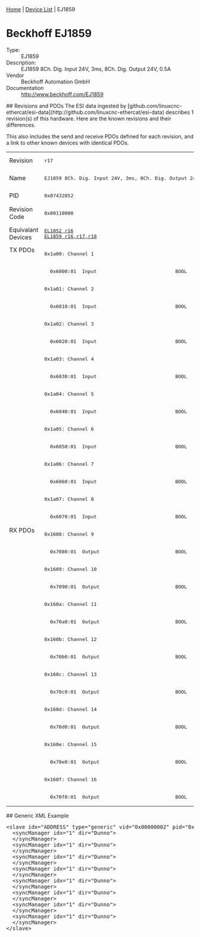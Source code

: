 <div class="nav"><a href="/esi-data">Home</a> | <a href="/esi-data/devices">Device List</a> | EJ1859</div>

#  Beckhoff EJ1859

<dl>
  <dt>Type:</dt><dd>EJ1859</dd>
  <dt>Description:</dt><dd>EJ1859 8Ch. Dig. Input 24V, 3ms, 8Ch. Dig. Output 24V, 0.5A</dd>
  <dt>Vendor</dt><dd>Beckhoff Automation GmbH</dd>
  <dt>Documentation</dt><dd><a href="http://www.beckhoff.com/EJ1859">http://www.beckhoff.com/EJ1859</a></dd>
</dl>
## Revisions and PDOs
The ESI data ingested by [github.com/linuxcnc-ethercat/esi-data](http://github.com/linuxcnc-ethercat/esi-data) describes 1 revision(s) of this hardware.  Here are the known revisions and their differences.

This also includes the send and receive PDOs defined for each revision, and a link to other known devices with identical PDOs.

<table>
<tr >
<td class="first">Revision</td>
<td ><pre>r17</pre></td>
</tr>
<tr >
<td class="first">Name</td>
<td ><pre>EJ1859 8Ch. Dig. Input 24V, 3ms, 8Ch. Dig. Output 24V, 0.5A</pre></td>
</tr>
<tr >
<td class="first">PID</td>
<td ><pre>0x07432852</pre></td>
</tr>
<tr >
<td class="first">Revision Code</td>
<td ><pre>0x00110000</pre></td>
</tr>
<tr >
<td class="first">Equivalant Devices</td>
<td ><pre><a href="EL1852">EL1852 r16</a><br/><a href="EL1859">EL1859 r16,r17,r18</a></pre></td>
</tr>
<tr class="txpdo pdosection">
<td class="first" rowspan=16 valign=top>TX PDOs</td>
<td><pre>0x1a00: Channel 1</pre></td>
<td></td>
</tr>
<tr class="txpdo">
<td ><pre>  0x6000:01  Input                           BOOL</pre></td>
</tr>
<tr class="txpdo pdosection">
<td ><pre>0x1a01: Channel 2</pre></td>
</tr>
<tr class="txpdo">
<td ><pre>  0x6010:01  Input                           BOOL</pre></td>
</tr>
<tr class="txpdo pdosection">
<td ><pre>0x1a02: Channel 3</pre></td>
</tr>
<tr class="txpdo">
<td ><pre>  0x6020:01  Input                           BOOL</pre></td>
</tr>
<tr class="txpdo pdosection">
<td ><pre>0x1a03: Channel 4</pre></td>
</tr>
<tr class="txpdo">
<td ><pre>  0x6030:01  Input                           BOOL</pre></td>
</tr>
<tr class="txpdo pdosection">
<td ><pre>0x1a04: Channel 5</pre></td>
</tr>
<tr class="txpdo">
<td ><pre>  0x6040:01  Input                           BOOL</pre></td>
</tr>
<tr class="txpdo pdosection">
<td ><pre>0x1a05: Channel 6</pre></td>
</tr>
<tr class="txpdo">
<td ><pre>  0x6050:01  Input                           BOOL</pre></td>
</tr>
<tr class="txpdo pdosection">
<td ><pre>0x1a06: Channel 7</pre></td>
</tr>
<tr class="txpdo">
<td ><pre>  0x6060:01  Input                           BOOL</pre></td>
</tr>
<tr class="txpdo pdosection">
<td ><pre>0x1a07: Channel 8</pre></td>
</tr>
<tr class="txpdo">
<td ><pre>  0x6070:01  Input                           BOOL</pre></td>
</tr>
<tr class="rxpdo pdosection">
<td class="first" rowspan=16 valign=top>RX PDOs</td>
<td><pre>0x1608: Channel 9</pre></td>
<td></td>
</tr>
<tr class="rxpdo">
<td ><pre>  0x7080:01  Output                          BOOL</pre></td>
</tr>
<tr class="rxpdo pdosection">
<td ><pre>0x1609: Channel 10</pre></td>
</tr>
<tr class="rxpdo">
<td ><pre>  0x7090:01  Output                          BOOL</pre></td>
</tr>
<tr class="rxpdo pdosection">
<td ><pre>0x160a: Channel 11</pre></td>
</tr>
<tr class="rxpdo">
<td ><pre>  0x70a0:01  Output                          BOOL</pre></td>
</tr>
<tr class="rxpdo pdosection">
<td ><pre>0x160b: Channel 12</pre></td>
</tr>
<tr class="rxpdo">
<td ><pre>  0x70b0:01  Output                          BOOL</pre></td>
</tr>
<tr class="rxpdo pdosection">
<td ><pre>0x160c: Channel 13</pre></td>
</tr>
<tr class="rxpdo">
<td ><pre>  0x70c0:01  Output                          BOOL</pre></td>
</tr>
<tr class="rxpdo pdosection">
<td ><pre>0x160d: Channel 14</pre></td>
</tr>
<tr class="rxpdo">
<td ><pre>  0x70d0:01  Output                          BOOL</pre></td>
</tr>
<tr class="rxpdo pdosection">
<td ><pre>0x160e: Channel 15</pre></td>
</tr>
<tr class="rxpdo">
<td ><pre>  0x70e0:01  Output                          BOOL</pre></td>
</tr>
<tr class="rxpdo pdosection">
<td ><pre>0x160f: Channel 16</pre></td>
</tr>
<tr class="rxpdo">
<td ><pre>  0x70f0:01  Output                          BOOL</pre></td>
</tr>
</table>
## Generic XML Example
<pre class="xml">
&lt;slave idx="ADDRESS" type="generic" vid="0x00000002" pid="0x07432852" configPdos="true"&gt;
  &lt;syncManager idx="1" dir="Dunno"&gt;
  &lt;/syncManager&gt;
  &lt;syncManager idx="1" dir="Dunno"&gt;
  &lt;/syncManager&gt;
  &lt;syncManager idx="1" dir="Dunno"&gt;
  &lt;/syncManager&gt;
  &lt;syncManager idx="1" dir="Dunno"&gt;
  &lt;/syncManager&gt;
  &lt;syncManager idx="1" dir="Dunno"&gt;
  &lt;/syncManager&gt;
  &lt;syncManager idx="1" dir="Dunno"&gt;
  &lt;/syncManager&gt;
  &lt;syncManager idx="1" dir="Dunno"&gt;
  &lt;/syncManager&gt;
  &lt;syncManager idx="1" dir="Dunno"&gt;
  &lt;/syncManager&gt;
&lt;/slave&gt;
</pre>
